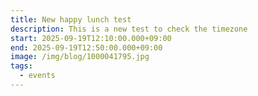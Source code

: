 ```yaml
---
title: New happy lunch test
description: This is a new test to check the timezone
start: 2025-09-19T12:10:00.000+09:00
end: 2025-09-19T12:50:00.000+09:00
image: /img/blog/1000041795.jpg
tags:
  - events
---
```

